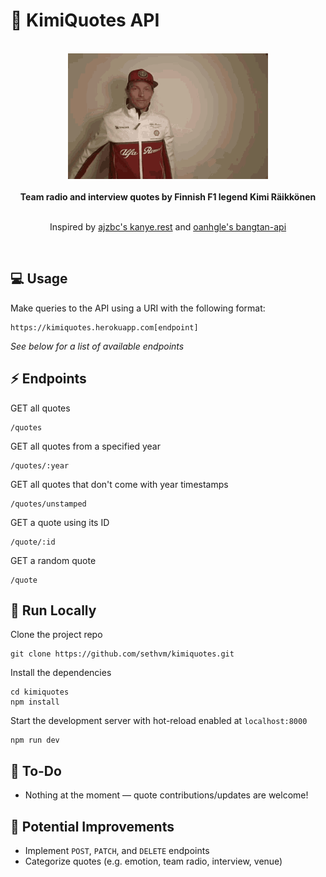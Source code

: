 # :speech_balloon: KimiQuotes API

<br />
<div align=center>
    <img src='kimi.gif' width=320 height=201 />
</div>
<br />

<div align=center>
    <b>Team radio and interview quotes by Finnish F1 legend Kimi Räikkönen</b>
</div>
<br />

<p align=center>
	Inspired by <a href=https://github.com/ajzbc/kanye.rest>ajzbc's kanye.rest</a> and <a href=https://github.com/oanhgle/bangtan-api>oanhgle's bangtan-api</a>
</p>
<br />

## :computer: Usage
Make queries to the API using a URI with the following format:
```
https://kimiquotes.herokuapp.com[endpoint]
```
<p><em>See below for a list of available endpoints</em></p>

## :zap: Endpoints
GET all quotes
```
/quotes
```
GET all quotes from a specified year
```
/quotes/:year
```
GET all quotes that don't come with year timestamps
```
/quotes/unstamped
```
GET a quote using its ID
```
/quote/:id
```
GET a random quote
```
/quote
```

## :floppy_disk: Run Locally
Clone the project repo
```
git clone https://github.com/sethvm/kimiquotes.git
```
Install the dependencies
```
cd kimiquotes
npm install
```
Start the development server with hot-reload enabled at `localhost:8000`
```
npm run dev
```

## :memo: To-Do
 - Nothing at the moment — quote contributions/updates are welcome!

## :star2: Potential Improvements
 - Implement `POST`, `PATCH`, and `DELETE` endpoints
 - Categorize quotes (e.g. emotion, team radio, interview, venue)
